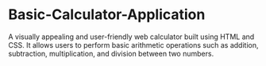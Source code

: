# Basic-Calculator-Application
A visually appealing and user-friendly web calculator built using HTML and CSS. It allows users to perform basic arithmetic operations such as addition, subtraction, multiplication, and division between two numbers.
